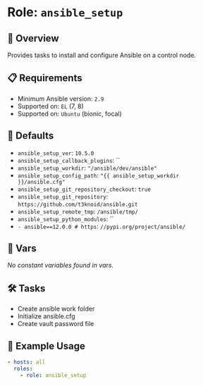# Role: `ansible_setup`

## 📖 Overview
Provides tasks to install and configure Ansible on a control node.

## 📋 Requirements
- Minimum Ansible version: `2.9`
- Supported on: `EL` (7, 8)
- Supported on: `Ubuntu` (bionic, focal)

## 🧮 Defaults
- `ansible_setup_ver`: `10.5.0`
- `ansible_setup_callback_plugins`: ``
- `ansible_setup_workdir`: `"/ansible/dev/ansible"`
- `ansible_setup_config_path`: `"{{ ansible_setup_workdir }}/ansible.cfg"`
- `ansible_setup_git_repository_checkout`: `true`
- `ansible_setup_git_repository`: `https://github.com/t3knoid/ansible.git`
- `ansible_setup_remote_tmp`: `/ansible/tmp/`
- `ansible_setup_python_modules`: ``
- `- ansible==12.0.0 # https`: `//pypi.org/project/ansible/`

## 🧮 Vars
_No constant variables found in vars._

## 🛠 Tasks
- Create ansible work folder
- Initialize ansible.cfg
- Create vault password file

## 🚀 Example Usage
```yaml
- hosts: all
  roles:
    - role: ansible_setup
```